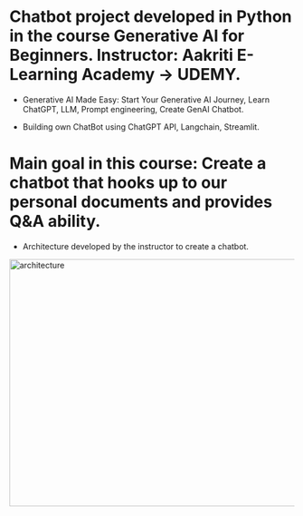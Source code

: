 # Chatbot project developed in Python in the course Generative AI for Beginners. Instructor: Aakriti E-Learning Academy -> UDEMY.

- Generative AI Made Easy: Start Your Generative AI Journey, Learn ChatGPT, LLM, Prompt engineering, Create GenAI Chatbot.

- Building own ChatBot using ChatGPT API, Langchain, Streamlit.


# Main goal in this course: Create a chatbot that hooks up to our personal documents and provides Q&A ability.




- Architecture developed by the instructor to create a chatbot. 




<img width="875" height="436" alt="architecture" src="https://github.com/user-attachments/assets/99b55181-e85d-4323-ada7-2a32c2efbd9c" />
